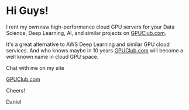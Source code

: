 # Hi Guys!

I rent my own raw high-performance cloud GPU servers for your Data Science, Deep Learning, AI, and similar projects on [GPUClub.com](https://www.GPUClub.com/).

It's a great alternative to AWS Deep Learning and similar GPU cloud services.
And who knows maybe in 10 years [GPUClub.com](https://www.GPUClub.com/) will become a well known name in cloud GPU space.

Chat with me on my site

[GPUClub.com](https://www.GPUClub.com/)

Cheers!

Daniel
